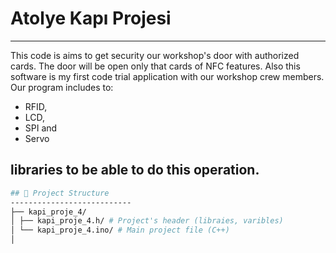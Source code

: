 # **Atolye Kapı Projesi**
---
This code is aims to get security our workshop's door with authorized cards. The door will be open only that cards of NFC features.
Also this software is my first code trial application with our workshop crew members. 
Our program includes to:
- RFID,
- LCD,
- SPI and
- Servo 

libraries to be able to do this operation.
---
```bash
## 📂 Project Structure  
---------------------------
├── kapi_proje_4/
│ ├── kapi_proje_4.h/ # Project's header (libraies, varibles)
│ └── kapi_proje_4.ino/ # Main project file (C++)
│

